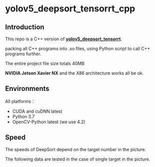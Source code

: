 # yolov5_deepsort_tensorrt_cpp

## Introduction

This repo is a C++ version of **[yolov5_deepsort_tensorrt](https://github.com/cong/yolov5_deepsort_tensorrt)**. 

packing all C++ programs into .so files, using Python script to call C++ programs further.

The entire project file size totals 40MB

**NVIDIA Jetson Xavier NX**  and the *X86* architecture works all be ok. 



## Environments

All platforms：
- CUDA and cuDNN latest
- Python 3.7
- OpenCV-Python latest (we use 4.2)


## Speed

The speeds of DeepSort depend on the target number in the picture.

The following data are tested in the case of single target in the picture.


